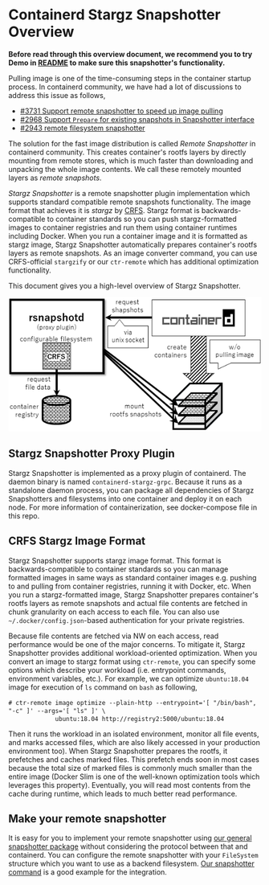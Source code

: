 # Containerd Stargz Snapshotter Overview

__Before read through this overview document, we recommend you to try Demo in [README](README.md) to make sure this snapshotter's functionality.__

Pulling image is one of the time-consuming steps in the container startup process.
In containerd community, we have had a lot of discussions to address this issue as follows,

- [#3731 Support remote snapshotter to speed up image pulling](https://github.com/containerd/containerd/issues/3731)
- [#2968 Support `Prepare` for existing snapshots in Snapshotter interface](https://github.com/containerd/containerd/issues/2968)
- [#2943 remote filesystem snapshotter](https://github.com/containerd/containerd/issues/2943)

The solution for the fast image distribution is called *Remote Snapshotter* in containerd community.
This creates container's rootfs layers by directly mounting from remote stores, which is much faster than downloading and unpacking the whole image contents.
We call these remotely mounted layers as *remote snapshots*.

*Stargz Snapshotter* is a remote snapshotter plugin implementation which supports standard compatible remote snapshots functionality.
The image format that achieves it is _stargz_ by [CRFS](https://github.com/google/crfs).
Stargz format is backwards-compatible to container standards so you can push stargz-formatted images to container registries and run them using container runtimes including Docker.
When you run a container image and it is formatted as stargz image, Stargz Snapshotter automatically prepares container's rootfs layers as remote snapshots.
As an image converter command, you can use CRFS-official `stargzify` or our `ctr-remote` which has additional optimization functionality.

This document gives you a high-level overview of Stargz Snapshotter.

![overview](images/overview01.png)

## Stargz Snapshotter Proxy Plugin

Stargz Snapshotter is implemented as a proxy plugin of containerd.
The daemon binary is named `containerd-stargz-grpc`.
Because it runs as a standalone daemon process, you can package all dependencies of Stargz Snapshotters and filesystems into one container and deploy it on each node.
For more information of containerization, see docker-compose file in this repo.

## CRFS Stargz Image Format

Stargz Snapshotter supports stargz image format.
This format is backwards-compatible to container standards so you can manage formatted images in same ways as standard container images e.g. pushing to and pulling from container registries, running it with Docker, etc.
When you run a stargz-formatted image, Stargz Snapshotter prepares container's rootfs layers as remote snapshots and actual file contents are fetched in chunk granularity on each access to each file.
You can also use `~/.docker/config.json`-based authentication for your private registries.

Because file contents are fetched via NW on each access, read performance would be one of the major concerns.
To mitigate it, Stargz Snapshotter provides additional workload-oriented optimization.
When you convert an image to stargz format using `ctr-remote`, you can specify some options which describe your workload  (i.e. entrypoint commands, environment variables, etc.).
For example, we can optimize `ubuntu:18.04` image for execution of `ls` command on `bash` as following,

```
# ctr-remote image optimize --plain-http --entrypoint='[ "/bin/bash", "-c" ]' --args='[ "ls" ]' \
             ubuntu:18.04 http://registry2:5000/ubuntu:18.04
```

Then it runs the workload in an isolated environment, monitor all file events, and marks accessed files, which are also likely accessed in your production environment too).
When Stargz Snapshotter prepares the rootfs, it prefetches and caches marked files.
This prefetch ends soon in most cases because the total size of marked files is commonly much smaller than the entire image (Docker Slim is one of the well-known optimization tools which leverages this property).
Eventually, you will read most contents from the cache during runtime, which leads to much better read performance.

## Make your remote snapshotter

It is easy for you to implement your remote snapshotter using [our general snapshotter package](/snapshot) without considering the protocol between that and containerd.
You can configure the remote snapshotter with your `FileSystem` structure which you want to use as a backend filesystem.
[Our snapshotter command](/cmd/containerd-stargz-grpc/main.go) is a good example for the integration.
